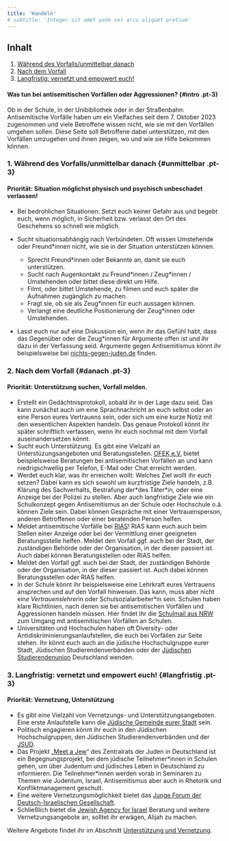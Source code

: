 ```yaml
---
title: 'Handeln'
# subtitle: 'Integer sit amet pede vel arcu aliquet pretium'
---
```


## Inhalt
1. [Während des Vorfalls/unmittelbar danach](#unmittelbar)
2. [Nach dem Vorfall](#danach)
3. [Langfristig: vernetzt und empowert euch!](#langfristig)

#### Was tun bei antisemitischen Vorfällen oder Aggressionen? {#intro .pt-3}

Ob in der Schule, in der Unibibliothek oder in der Straßenbahn: Antisemitische Vorfälle haben um ein Vielfaches seit dem 7. Oktober 2023 zugenommen und viele Betroffene wissen nicht, wie sie mit den Vorfällen umgehen sollen. Diese Seite soll Betroffene dabei unterstützen, mit den Vorfällen umzugehen und ihnen zeigen, wo und wie sie Hilfe bekommen können. 


### 1. Während des Vorfalls/unmittelbar danach {#unmittelbar .pt-3}

#### Priorität: Situation möglichst physisch und psychisch unbeschadet verlassen!

* Bei bedrohlichen Situationen: Setzt euch keiner Gefahr aus und begebt euch, wenn möglich, in Sicherheit bzw. verlasst den Ort des Geschehens so schnell wie möglich.
* Sucht situationsabhängig nach Verbündeten. Oft wissen Umstehende oder Freund*innen nicht, wie sie in der Situation unterstützen können.
    * Sprecht Freund*innen oder Bekannte an, damit sie euch unterstützen.
    * Sucht nach Augenkontakt zu Freund\*innen / Zeug\*innen / Umstehenden oder bittet diese direkt um Hilfe.
    * Filmt, oder bittet Umstehende, zu filmen und euch später die Aufnahmen zugänglich zu machen.
    * Fragt sie, ob sie als Zeug*innen für euch aussagen können. 
    * Verlangt eine deutliche Positionierung der Zeug*innen oder Umstehenden.

* Lasst euch nur auf eine Diskussion ein, wenn ihr das Gefühl habt, dass das Gegenüber oder die Zeug\*innen für Argumente offen ist und ihr dazu in der Verfassung seid. Argumente gegen Antisemitismus könnt ihr beispielsweise bei [nichts-gegen-juden.de](https://nichts-gegen-juden.de/) finden.


### 2. Nach dem Vorfall {#danach .pt-3}

#### Priorität: Unterstützung suchen, Vorfall melden. 

* Erstellt ein Gedächtnisprotokoll, sobald ihr in der Lage dazu seid. Das kann zunächst auch um eine Sprachnachricht an euch selbst oder an eine Person eures Vertrauens sein, oder sich um eine kurze Notiz mit den wesentlichen Aspekten handeln. Das genaue Protokoll könnt ihr später schriftlich verfassen, wenn ihr euch nochmal mit dem Vorfall auseinandersetzen könnt. 
* Sucht euch Unterstützung. Es gibt eine Vielzahl an Unterstüzungsangeboten und Beratungsstellen. [OFEK e.V.](https://ofek-beratung.de/) bietet beispielsweise Beratungen bei antisemitischen Vorfällen an und kann niedrigschwellig per Telefon, E-Mail oder Chat erreicht werden.
* Werdet euch klar, was ihr erreichen wollt: Welches Ziel wollt ihr euch setzen? Dabei kann es sich sowohl um kurzfristige Ziele handeln, z.B. Klärung des Sachverhalts, Bestrafung der\*des Täter\*in, oder eine Anzeige bei der Polizei zu stellen. Aber auch langfristige Ziele wie ein Schulkonzept gegen Antisemitismus an der Schule oder Hochschule o.ä. können Ziele sein. Dabei können Gespräche mit einer Vertrauensperson, anderen Betroffenen oder einer beratenden Person helfen. 
* Meldet antisemitische Vorfälle bei [RIAS](https://www.report-antisemitism.de/)! RIAS kann euch auch beim Stellen einer Anzeige oder bei der Vermittlung einer geeigneten Beratungsstelle helfen. 
Meldet den Vorfall ggf. auch bei der Stadt, der zuständigen Behörde oder der Organisation, in der dieser passiert ist. Auch dabei können Beratungsstellen oder RIAS helfen. 
* Meldet den Vorfall ggf. auch bei der Stadt, der zuständigen Behörde oder der Organisation, in der dieser passiert ist. Auch dabei können Beratungsstellen oder RIAS helfen. 
* In der Schule könnt ihr beispielsweise eine Lehrkraft eures Vertrauens ansprechen und auf den Vorfall hinweisen. Das kann, muss aber nicht ein*e Vertrauenslehrer*in oder Schulsozialarbeiter*in sein. Schulen haben klare Richtlinien, nach denen sie bei antisemitischen Vorfällen und Aggressionen handeln müssen. Hier findet ihr die [Schulmail aus NRW](https://schulministerium.nrw/antisemitismus) zum Umgang mit antisemitischen Vorfällen an Schulen.
* Universitäten und Hochschulen haben oft Diversity- oder Antidiskriminierungsanlaufstellen, die euch bei Vorfällen zur Seite stehen. Ihr könnt euch auch an die jüdische Hochschulgruppe eurer Stadt, Jüdischen Studierendenverbänden oder der [Jüdischen Studierendenunion](https://www.jsud.de/lokal) Deutschland wenden.


### 3. Langfristig: vernetzt und empowert euch! {#langfristig .pt-3}

#### Priorität: Vernetzung, Unterstützung

* Es gibt eine Vielzahl von Vernetzungs- und Unterstützungsangeboten. Eine erste Anlaufstelle kann die [Jüdische Gemeinde eurer Stadt](https://www.zentralratderjuden.de/vor-ort/gemeinden/) sein.
* Politisch engagieren könnt ihr euch in den Jüdischen Hochschulgruppen, den Jüdischen Studierendenverbänden und der [JSUD](https://www.jsud.de/ueber-uns).
* Das Projekt „[Meet a Jew](https://www.zentralratderjuden.de/angebote/begegnung-dialog/meet-a-jew/)“  des Zentralrats der Juden in Deutschland ist ein Begegnungsprojekt, bei dem jüdische Teilnehmer\*innen in Schulen gehen, um über Judentum und jüdisches Leben in Deutschland zu informieren. Die Teilnehmer\*innen werden vorab in Seminaren zu Themen wie Judentum, Israel, Antisemitismus aber auch in Rhetorik und Konfliktmanagement geschult.
* Eine weitere Vernetzungsmöglichkeit bietet das [Junge Forum der Deutsch-Israelischen Gesellschaft](https://www.deutsch-israelische-gesellschaft.de/junges-forum/jufo-vor-ort/).
* Schließlich bietet die [Jewish Agency for Israel](https://www.jewishagency.org/de/) Beratung und weitere Vernetzungsangebote an, solltet ihr erwägen, Alijah zu machen.



Weitere Angebote findet ihr im Abschnitt [Unterstützung und Vernetzung](../vernetzen).
